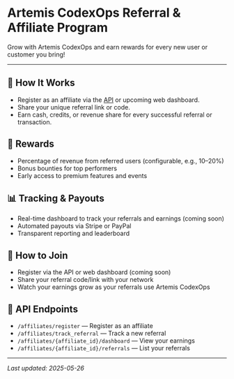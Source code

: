 # Artemis CodexOps Referral & Affiliate Program

Grow with Artemis CodexOps and earn rewards for every new user or customer you bring!

---

## 💸 How It Works
- Register as an affiliate via the [API](../agents/affiliate_program.py) or upcoming web dashboard.
- Share your unique referral link or code.
- Earn cash, credits, or revenue share for every successful referral or transaction.

## 🎁 Rewards
- Percentage of revenue from referred users (configurable, e.g., 10–20%)
- Bonus bounties for top performers
- Early access to premium features and events

## 📊 Tracking & Payouts
- Real-time dashboard to track your referrals and earnings (coming soon)
- Automated payouts via Stripe or PayPal
- Transparent reporting and leaderboard

## 📝 How to Join
- Register via the API or web dashboard (coming soon)
- Share your referral code/link with your network
- Watch your earnings grow as your referrals use Artemis CodexOps

## 🔗 API Endpoints
- `/affiliates/register` — Register as an affiliate
- `/affiliates/track_referral` — Track a new referral
- `/affiliates/{affiliate_id}/dashboard` — View your earnings
- `/affiliates/{affiliate_id}/referrals` — List your referrals

---

_Last updated: 2025-05-26_
